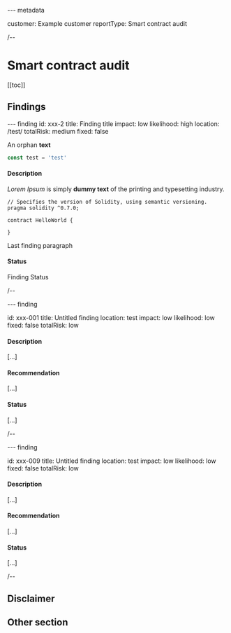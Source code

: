 --- metadata

customer: Example customer
reportType: Smart contract audit

/--

# Smart contract audit

[[toc]]

## Findings

--- finding
id: xxx-2
title: Finding title
impact: low
likelihood: high
location: /test/
totalRisk: medium
fixed: false

An orphan **text**

```javascript
const test = 'test'
```

#### Description

_Lorem Ipsum_ is simply **dummy text** of the printing and typesetting industry.

```solidity
// Specifies the version of Solidity, using semantic versioning.
pragma solidity ^0.7.0;

contract HelloWorld {

}

```

Last finding paragraph

#### Status

Finding Status

/--

--- finding

id: xxx-001
title: Untitled finding
location: test
impact: low
likelihood: low
fixed: false
totalRisk: low

#### Description

[...]

#### Recommendation

[...]

#### Status

[...]

/--

--- finding

id: xxx-009
title: Untitled finding
location: test
impact: low
likelihood: low
fixed: false
totalRisk: low

#### Description

[...]

#### Recommendation

[...]

#### Status

[...]

/--

## Disclaimer

## Other section
